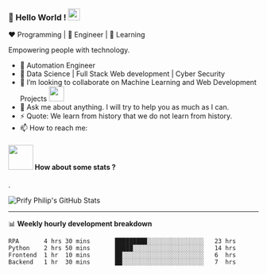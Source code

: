### 👋 Hello World !  <img src="https://github.com/TheDudeThatCode/TheDudeThatCode/blob/master/Assets/Earth.gif" width="24px">
  
:heart: Programming | :black_heart: Engineer | :blue_heart: Learning
  
Empowering people with technology. 
- 🤖 Automation Engineer
- 🌱 Data Science | Full Stack Web development | Cyber Security
- 👯 I’m looking to collaborate on Machine Learning and Web Development Projects <img src="https://media.giphy.com/media/WUlplcMpOCEmTGBtBW/giphy.gif" width="30">
- 💬 Ask me about anything. I will try to help you as much as I can.
- ⚡ Quote: We learn from history that we do not learn from history.
- 📫 How to reach me:

#### <img src="https://media.giphy.com/media/VgCDAzcKvsR6OM0uWg/giphy.gif" width="50"> How about some stats ?
  
.    
   
![Prify Philip's GitHub Stats](https://github-readme-stats.vercel.app/api?username=jpgmbr&hide=["stars"]&show_icons=true)

-------

📊 **Weekly hourly development breakdown**
<!--START_SECTION:waka-->
```text
RPA       4 hrs 30 mins       █████████░░░░░░░░░░░░░░░░   23 hrs
Python    2 hrs 50 mins       █████░░░░░░░░░░░░░░░░░░░░   14 hrs 
Frontend  1 hr  10 mins       ██░░░░░░░░░░░░░░░░░░░░░░░   6  hrs 
Backend   1 hr  30 mins       ██░░░░░░░░░░░░░░░░░░░░░░░   7  hrs 

